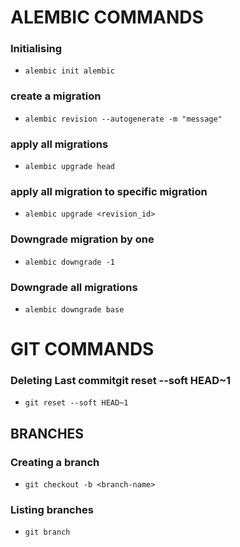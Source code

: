 # ALEMBIC COMMANDS
### Initialising
- `alembic init alembic`

### create a migration
- `alembic revision --autogenerate -m "message"`

### apply all migrations
- `alembic upgrade head`

### apply all migration to specific migration
- `alembic upgrade <revision_id>`

### Downgrade migration by one
- `alembic downgrade -1`

### Downgrade all migrations
- `alembic downgrade base`

# GIT COMMANDS

### Deleting Last commitgit reset --soft HEAD~1  
- `git reset --soft HEAD~1`


## BRANCHES

### Creating a branch
- `git checkout -b <branch-name>`



### Listing branches  
- `git branch`

